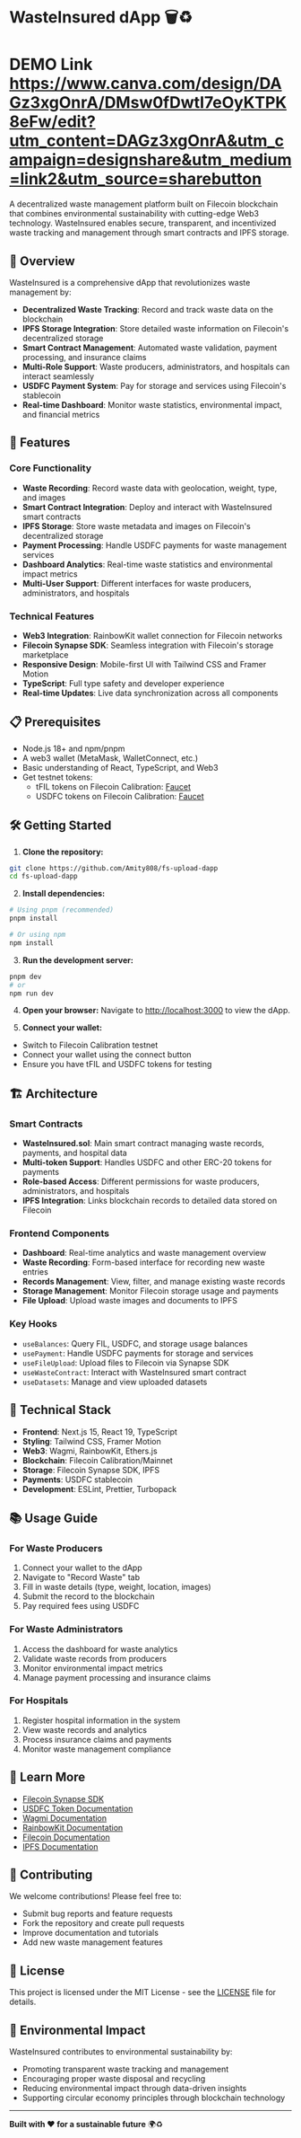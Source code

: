 # WasteInsured dApp 🗑️♻️

# DEMO Link https://www.canva.com/design/DAGz3xgOnrA/DMsw0fDwtI7eOyKTPK8eFw/edit?utm_content=DAGz3xgOnrA&utm_campaign=designshare&utm_medium=link2&utm_source=sharebutton

A decentralized waste management platform built on Filecoin blockchain that combines environmental sustainability with cutting-edge Web3 technology. WasteInsured enables secure, transparent, and incentivized waste tracking and management through smart contracts and IPFS storage.

## 🌟 Overview

WasteInsured is a comprehensive dApp that revolutionizes waste management by:

- **Decentralized Waste Tracking**: Record and track waste data on the blockchain
- **IPFS Storage Integration**: Store detailed waste information on Filecoin's decentralized storage
- **Smart Contract Management**: Automated waste validation, payment processing, and insurance claims
- **Multi-Role Support**: Waste producers, administrators, and hospitals can interact seamlessly
- **USDFC Payment System**: Pay for storage and services using Filecoin's stablecoin
- **Real-time Dashboard**: Monitor waste statistics, environmental impact, and financial metrics

## 🚀 Features

### Core Functionality

- **Waste Recording**: Record waste data with geolocation, weight, type, and images
- **Smart Contract Integration**: Deploy and interact with WasteInsured smart contracts
- **IPFS Storage**: Store waste metadata and images on Filecoin's decentralized storage
- **Payment Processing**: Handle USDFC payments for waste management services
- **Dashboard Analytics**: Real-time waste statistics and environmental impact metrics
- **Multi-User Support**: Different interfaces for waste producers, administrators, and hospitals

### Technical Features

- **Web3 Integration**: RainbowKit wallet connection for Filecoin networks
- **Filecoin Synapse SDK**: Seamless integration with Filecoin's storage marketplace
- **Responsive Design**: Mobile-first UI with Tailwind CSS and Framer Motion
- **TypeScript**: Full type safety and developer experience
- **Real-time Updates**: Live data synchronization across all components

## 📋 Prerequisites

- Node.js 18+ and npm/pnpm
- A web3 wallet (MetaMask, WalletConnect, etc.)
- Basic understanding of React, TypeScript, and Web3
- Get testnet tokens:
  - tFIL tokens on Filecoin Calibration: [Faucet](https://faucet.calibnet.chainsafe-fil.io/funds.html)
  - USDFC tokens on Filecoin Calibration: [Faucet](https://forest-explorer.chainsafe.dev/faucet/calibnet_usdfc)

## 🛠️ Getting Started

1. **Clone the repository:**

```bash
git clone https://github.com/Amity808/fs-upload-dapp
cd fs-upload-dapp
```

2. **Install dependencies:**

```bash
# Using pnpm (recommended)
pnpm install

# Or using npm
npm install
```

3. **Run the development server:**

```bash
pnpm dev
# or
npm run dev
```

4. **Open your browser:**
   Navigate to [http://localhost:3000](http://localhost:3000) to view the dApp.

5. **Connect your wallet:**

- Switch to Filecoin Calibration testnet
- Connect your wallet using the connect button
- Ensure you have tFIL and USDFC tokens for testing

## 🏗️ Architecture

### Smart Contracts

- **WasteInsured.sol**: Main smart contract managing waste records, payments, and hospital data
- **Multi-token Support**: Handles USDFC and other ERC-20 tokens for payments
- **Role-based Access**: Different permissions for waste producers, administrators, and hospitals
- **IPFS Integration**: Links blockchain records to detailed data stored on Filecoin

### Frontend Components

- **Dashboard**: Real-time analytics and waste management overview
- **Waste Recording**: Form-based interface for recording new waste entries
- **Records Management**: View, filter, and manage existing waste records
- **Storage Management**: Monitor Filecoin storage usage and payments
- **File Upload**: Upload waste images and documents to IPFS

### Key Hooks

- `useBalances`: Query FIL, USDFC, and storage usage balances
- `usePayment`: Handle USDFC payments for storage and services
- `useFileUpload`: Upload files to Filecoin via Synapse SDK
- `useWasteContract`: Interact with WasteInsured smart contract
- `useDatasets`: Manage and view uploaded datasets

## 🔧 Technical Stack

- **Frontend**: Next.js 15, React 19, TypeScript
- **Styling**: Tailwind CSS, Framer Motion
- **Web3**: Wagmi, RainbowKit, Ethers.js
- **Blockchain**: Filecoin Calibration/Mainnet
- **Storage**: Filecoin Synapse SDK, IPFS
- **Payments**: USDFC stablecoin
- **Development**: ESLint, Prettier, Turbopack

## 📚 Usage Guide

### For Waste Producers

1. Connect your wallet to the dApp
2. Navigate to "Record Waste" tab
3. Fill in waste details (type, weight, location, images)
4. Submit the record to the blockchain
5. Pay required fees using USDFC

### For Waste Administrators

1. Access the dashboard for waste analytics
2. Validate waste records from producers
3. Monitor environmental impact metrics
4. Manage payment processing and insurance claims

### For Hospitals

1. Register hospital information in the system
2. View waste records and analytics
3. Process insurance claims and payments
4. Monitor waste management compliance

## 🔗 Learn More

- [Filecoin Synapse SDK](https://github.com/FilOzone/synapse-sdk)
- [USDFC Token Documentation](https://docs.secured.finance/usdfc-stablecoin/getting-started)
- [Wagmi Documentation](https://wagmi.sh)
- [RainbowKit Documentation](https://www.rainbowkit.com)
- [Filecoin Documentation](https://docs.filecoin.io/)
- [IPFS Documentation](https://docs.ipfs.tech/)

## 🤝 Contributing

We welcome contributions! Please feel free to:

- Submit bug reports and feature requests
- Fork the repository and create pull requests
- Improve documentation and tutorials
- Add new waste management features

## 📄 License

This project is licensed under the MIT License - see the [LICENSE](LICENSE) file for details.

## 🌱 Environmental Impact

WasteInsured contributes to environmental sustainability by:

- Promoting transparent waste tracking and management
- Encouraging proper waste disposal and recycling
- Reducing environmental impact through data-driven insights
- Supporting circular economy principles through blockchain technology

---

**Built with ❤️ for a sustainable future** 🌍♻️
